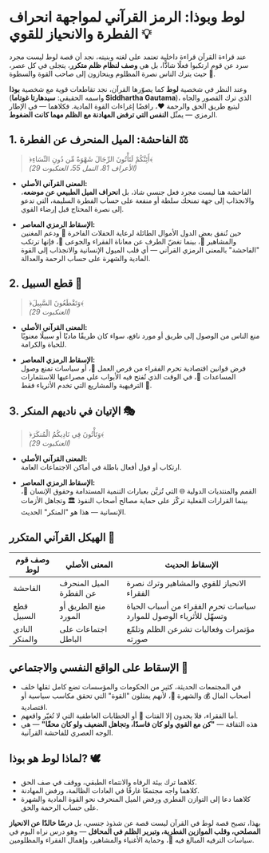 # لوط وبوذا: الرمز القرآني لمواجهة انحراف الفطرة والانحياز للقوي 💡

عند قراءة القرآن قراءة داخلية تعتمد على لغته وبنيته، نجد أن قصة لوط ليست مجرد سرد عن قوم ارتكبوا فعلًا شاذًّا، بل هي **وصف لنظام ظلم متكرر**، يتجلى في كل عصر، حيث يترك الناس نصرة المظلوم وينحازون إلى صاحب القوة والسطوة 💪.

وعند النظر في شخصية **لوط** كما يصوّرها القرآن، نجد تقاطعات قوية مع شخصية **بوذا** (واسمه الحقيقي: **سيدهارتا غوتاما Siddhartha Gautama**)، الذي ترك القصور والجاه ليتبع طريق الحق والرحمة ❤️، رافضًا إغراءات القوة المادية. فكلاهما — في الإطار الرمزي — يمثّل **النفس التي ترفض المهادنة مع الظلم مهما كانت الضغوط**.

## 1. الفاحشة: الميل المنحرف عن الفطرة ⚖️
> ﴿أَئِنَّكُمْ لَتَأْتُونَ الرِّجَالَ شَهْوَةً مِّن دُونِ النِّسَاءِ﴾  
> *(الأعراف 81، النمل 55، العنكبوت 29)*

- **المعنى القرآني الأصلي:**  
  الفاحشة هنا ليست مجرد فعل جنسي شاذ، بل **انحراف الميل الطبيعي عن موضعه**، والانجذاب إلى جهة تمنحك سلطة أو منفعة على حساب الفطرة السليمة، التي تدعو إلى نصرة المحتاج قبل إرضاء القوي.

- **الإسقاط الرمزي المعاصر:**  
  حين تُنفق بعض الدول الأموال الطائلة لرعاية الحفلات الفاخرة 🎤 ودعم المغنين والمشاهير 🌟، بينما تغضّ الطرف عن معاناة الفقراء والجوعى 🍞، فإنها ترتكب "الفاحشة" بالمعنى الرمزي القرآني — أي قلب الميول الإنسانية والانجذاب إلى القوة المادية والشهرة على حساب الرحمة والعدالة.

## 2. قطع السبيل 🚫
> ﴿وَتَقْطَعُونَ السَّبِيلَ﴾  
> *(العنكبوت 29)*

- **المعنى القرآني الأصلي:**  
  منع الناس من الوصول إلى طريق أو مورد نافع، سواء كان طريقًا ماديًا أو سبيلًا معنويًا للحياة والكرامة.

- **الإسقاط الرمزي المعاصر:**  
  فرض قوانين اقتصادية تحرم الفقراء من فرص العمل 💼، أو سياسات تمنع وصول المساعدات 🛑، في الوقت الذي تُفتح فيه الأبواب على مصراعيها للاستثمارات الترفيهية والمشاريع التي تخدم الأثرياء فقط 💎.

## 3. الإتيان في ناديهم المنكر 🎭
> ﴿وَتَأْتُونَ فِي نَادِيكُمُ الْمُنكَرَ﴾  
> *(العنكبوت 29)*

- **المعنى القرآني الأصلي:**  
  ارتكاب أو قول أفعال باطلة في أماكن الاجتماعات العامة.

- **الإسقاط الرمزي المعاصر:**  
  القمم والمنتديات الدولية 🌐 التي تُزيَّن بعبارات التنمية المستدامة وحقوق الإنسان 📜، بينما القرارات الفعلية تركّز على حماية مصالح أصحاب النفوذ 🏛️ وتجاهل الأزمات الإنسانية — هذا هو "المنكر" الحديث.

## الهيكل القرآني المتكرر 📖

| وصف قوم لوط | المعنى الأصلي | الإسقاط الحديث |
|-------------|--------------|----------------|
| الفاحشة | الميل المنحرف عن الفطرة | الانحياز للقوي والمشاهير وترك نصرة الفقراء |
| قطع السبيل | منع الطريق أو المورد | سياسات تحرم الفقراء من أسباب الحياة وتسهّل للأثرياء الوصول للموارد |
| النادي والمنكر | اجتماعات على الباطل | مؤتمرات وفعاليات تشرعن الظلم وتلمّع صورته |

## الإسقاط على الواقع النفسي والاجتماعي 🧠

- في المجتمعات الحديثة، كثير من الحكومات والمؤسسات تضع كامل ثقلها خلف أصحاب المال 💰 والشهرة 🌟، لأنهم يمثلون "القوة" التي تحقق مكاسب سياسية أو اقتصادية.  
- أما الفقراء، فلا يجدون إلا الفتات 🍂 أو الخطابات العاطفية التي لا تُغيّر واقعهم.  
- هذه الثقافة — **"كن مع القوي ولو كان فاسدًا، وتجاهل الضعيف ولو كان محقًا"** — هي الوجه العصري للفاحشة القرآنية.

## لماذا لوط هو بوذا? 🕊️

- كلاهما ترك بيئة الرفاه والانتماء الطبقي، ووقف في صف الحق.  
- كلاهما واجه مجتمعًا غارقًا في العادات الظالمة، ورفض المهادنة.  
- كلاهما دعا إلى التوازن الفطري ورفض الميل المنحرف نحو القوة المادية والشهرة على حساب الرحمة والحق.

بهذا، تصبح قصة لوط في القرآن ليست قصة عن شذوذ جنسي، بل **درسًا خالدًا عن الانحياز المصلحي، وقلب الموازين الفطرية، وتبرير الظلم في المحافل** — وهو درس نراه اليوم في سياسات الترفيه المبالغ فيه 🎉، وحماية الأغنياء والمشاهير، وإهمال الفقراء والمظلومين.
